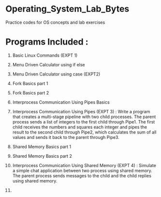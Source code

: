 # Operating_System_Lab_Bytes
Practice codes for OS concepts and lab exercises

# Programs Included :
1. Basic Linux Commands (EXPT 1)
   
2. Menu Driven Calculator using if else
   
3. Menu Driven Calculator using case (EXPT2)
   
4. Fork Basics part 1
   
5. Fork Basics part 2

6. Interprocess Communication Using Pipes Basics

7. Interprocess Communication Using Pipes (EXPT 3) : Write a program that creates a multi-stage pipeline with two child processes. The parent process sends a list of integers to the first child through Pipe1. The first child receives the numbers and squares each integer and pipes the result to the second child through Pipe2, which calculates the sum of all values and sends it back to the parent through Pipe3.

8. Shared Memory Basics part 1

9. Shared Memory Basics part 2

10. Interprocess Communication Using Shared Memory (EXPT 4) : Simulate a simple chat application between two process using shared memory. The parent process sends messages to the child and the child replies using shared memory.

11. 
